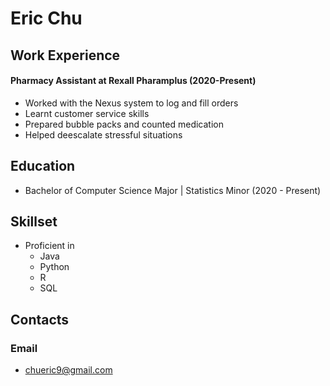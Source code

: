 # Eric Chu
## Work Experience

#### Pharmacy Assistant at Rexall Pharamplus (2020-Present)
* Worked with the Nexus system to log and fill orders
* Learnt customer service skills
* Prepared bubble packs and counted medication
* Helped deescalate stressful situations

## Education
* Bachelor of Computer Science Major | Statistics Minor (2020 - Present)

## Skillset
* Proficient in
    * Java
    * Python
    * R
    * SQL
 
## Contacts

### Email
* chueric9@gmail.com


